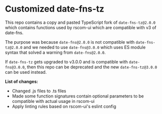 # Customized date-fns-tz

This repo contains a copy and pasted TypeScript fork of `date-fns-tz@2.0.0` which contains functions used by rscom-ui which are compatible with v3 of date-fns.

The purpose was because `date-fns@2.0.0` is not compatible with `date-fns-tz@2.0.0` and we needed to use `date-fns@3.0.0` which uses ES module syntax that solved a warning from `date-fns@2.0.0`.

If `date-fns-tz` gets upgraded to v3.0.0 and is compatible with `date-fns@3.0.0`, then this repo can be deprecated and the new `date-fns-tz@3.0.0` can be used instead.

**List of changes:**
- Changed .js files to .ts files
- Made some function signatures contain optional parameters to be compatible with actual usage in rscom-ui
- Apply linting rules based on rscom-ui's eslint config
